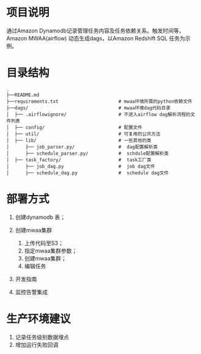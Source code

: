 # 项目说明
通过Amazon Dynamodb记录管理任务内容及任务依赖关系。触发时间等，Amazon MWAA(airflow) 动态生成dags，以Amazon Redshift SQL 任务为示例。


# 目录结构
```
.
├──README.md                         
├──requirements.txt                      # mwaa环境所需的python依赖文件
├──dags/                                 # mwaa环境dag代码目录
│  ├── .airflowignore/                   # 不进入airflow dag解析流程的文件列表
│  ├── config/                           # 配置文件
│  ├── util/                             # 可复用的公共方法
│  ├── lib/                              # 一些其他的类
│      ├── job_parser.py/                #  dag配置解析类
│      ├── schedule_parser.py/           #  schdule配置解析类
│  ├── task_factory/                     #  task工厂类
│      ├── job_dag.py                    #  job dag文件
│      ├── schedule_dag.py               #  schedule dag文件
```

# 部署方式

1. 创建dynamodb 表；

2. 创建mwaa集群
   1. 上传代码至S3；
   2. 指定mwaa集群参数；
   3. 创建mwaa集群；
   4. 编辑任务
3. 开发指南
4. 监控告警集成

# 生产环境建议
1. 记录任务级别数据埋点
2. 增加运行失败回调
